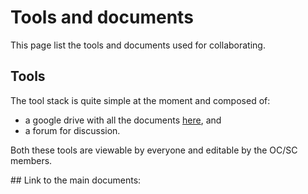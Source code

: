 # Tools and documents

This page list the tools and documents used for collaborating.

## Tools

The tool stack is quite simple at the moment and composed of:
- a google drive with all the documents [here](https://drive.google.com/drive/folders/1db2hYZuRs2VjoIrVaVtZJ5FLE2iS7z3p?usp=sharing), and
- a forum for discussion.

Both these tools are viewable by everyone and editable by the OC/SC members.

## Link to the main documents:
